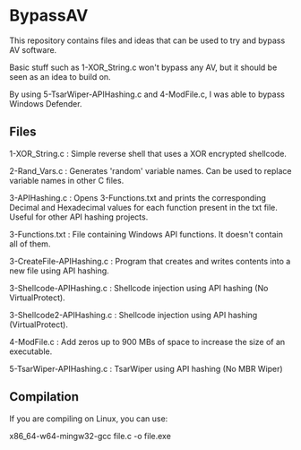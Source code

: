 # BypassAV
This repository contains files and ideas that can be used to try and bypass AV software.

Basic stuff such as 1-XOR_String.c won't bypass any AV, but it should be seen as an idea to build on.

By using 5-TsarWiper-APIHashing.c and 4-ModFile.c, I was able to bypass Windows Defender.

## Files
1-XOR_String.c : Simple reverse shell that uses a XOR encrypted shellcode.

2-Rand_Vars.c : Generates 'random' variable names. Can be used to replace variable names in other C files.

3-APIHashing.c : Opens 3-Functions.txt and prints the corresponding Decimal and Hexadecimal values for each function present in the txt file. Useful for other API hashing projects.

3-Functions.txt : File containing Windows API functions. It doesn't contain all of them.

3-CreateFile-APIHashing.c : Program that creates and writes contents into a new file using API hashing.

3-Shellcode-APIHashing.c : Shellcode injection using API hashing (No VirtualProtect).

3-Shellcode2-APIHashing.c : Shellcode injection using API hashing (VirtualProtect).

4-ModFile.c : Add zeros up to 900 MBs of space to increase the size of an executable.

5-TsarWiper-APIHashing.c : TsarWiper using API hashing (No MBR Wiper)

## Compilation
If you are compiling on Linux, you can use:

x86_64-w64-mingw32-gcc file.c -o file.exe

